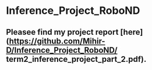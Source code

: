 # Inference_Project_RoboND

## Pleasee find my project report [here](https://github.com/Mihir-D/Inference_Project_RoboND/ 	term2_inference_project_part_2.pdf).


